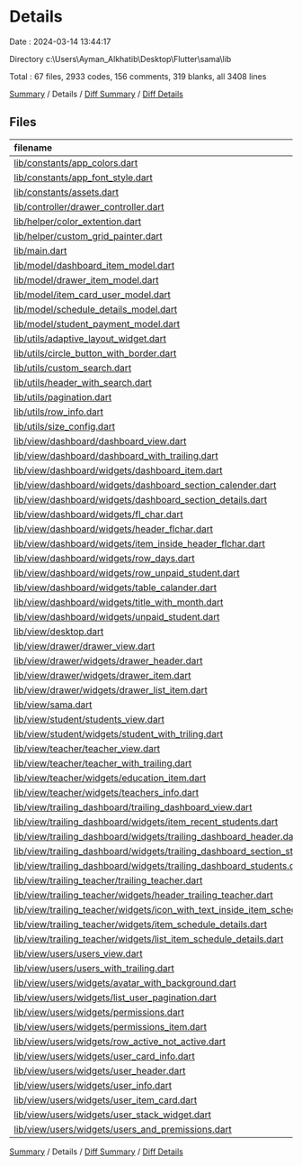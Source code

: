 # Details

Date : 2024-03-14 13:44:17

Directory c:\\Users\\Ayman_Alkhatib\\Desktop\\Flutter\\sama\\lib

Total : 67 files,  2933 codes, 156 comments, 319 blanks, all 3408 lines

[Summary](results.md) / Details / [Diff Summary](diff.md) / [Diff Details](diff-details.md)

## Files
| filename | language | code | comment | blank | total |
| :--- | :--- | ---: | ---: | ---: | ---: |
| [lib/constants/app_colors.dart](/lib/constants/app_colors.dart) | Dart | 18 | 0 | 2 | 20 |
| [lib/constants/app_font_style.dart](/lib/constants/app_font_style.dart) | Dart | 166 | 8 | 22 | 196 |
| [lib/constants/assets.dart](/lib/constants/assets.dart) | Dart | 46 | 86 | 45 | 177 |
| [lib/controller/drawer_controller.dart](/lib/controller/drawer_controller.dart) | Dart | 14 | 0 | 4 | 18 |
| [lib/helper/color_extention.dart](/lib/helper/color_extention.dart) | Dart | 30 | 0 | 4 | 34 |
| [lib/helper/custom_grid_painter.dart](/lib/helper/custom_grid_painter.dart) | Dart | 32 | 0 | 8 | 40 |
| [lib/main.dart](/lib/main.dart) | Dart | 23 | 0 | 4 | 27 |
| [lib/model/dashboard_item_model.dart](/lib/model/dashboard_item_model.dart) | Dart | 36 | 0 | 4 | 40 |
| [lib/model/drawer_item_model.dart](/lib/model/drawer_item_model.dart) | Dart | 17 | 0 | 4 | 21 |
| [lib/model/item_card_user_model.dart](/lib/model/item_card_user_model.dart) | Dart | 12 | 1 | 4 | 17 |
| [lib/model/schedule_details_model.dart](/lib/model/schedule_details_model.dart) | Dart | 45 | 0 | 5 | 50 |
| [lib/model/student_payment_model.dart](/lib/model/student_payment_model.dart) | Dart | 14 | 0 | 3 | 17 |
| [lib/utils/adaptive_layout_widget.dart](/lib/utils/adaptive_layout_widget.dart) | Dart | 21 | 0 | 3 | 24 |
| [lib/utils/circle_button_with_border.dart](/lib/utils/circle_button_with_border.dart) | Dart | 36 | 0 | 2 | 38 |
| [lib/utils/custom_search.dart](/lib/utils/custom_search.dart) | Dart | 41 | 0 | 3 | 44 |
| [lib/utils/header_with_search.dart](/lib/utils/header_with_search.dart) | Dart | 35 | 0 | 2 | 37 |
| [lib/utils/pagination.dart](/lib/utils/pagination.dart) | Dart | 93 | 0 | 3 | 96 |
| [lib/utils/row_info.dart](/lib/utils/row_info.dart) | Dart | 35 | 0 | 15 | 50 |
| [lib/utils/size_config.dart](/lib/utils/size_config.dart) | Dart | 10 | 0 | 4 | 14 |
| [lib/view/dashboard/dashboard_view.dart](/lib/view/dashboard/dashboard_view.dart) | Dart | 34 | 0 | 2 | 36 |
| [lib/view/dashboard/dashboard_with_trailing.dart](/lib/view/dashboard/dashboard_with_trailing.dart) | Dart | 35 | 0 | 3 | 38 |
| [lib/view/dashboard/widgets/dashboard_item.dart](/lib/view/dashboard/widgets/dashboard_item.dart) | Dart | 41 | 0 | 3 | 44 |
| [lib/view/dashboard/widgets/dashboard_section_calender.dart](/lib/view/dashboard/widgets/dashboard_section_calender.dart) | Dart | 29 | 0 | 3 | 32 |
| [lib/view/dashboard/widgets/dashboard_section_details.dart](/lib/view/dashboard/widgets/dashboard_section_details.dart) | Dart | 29 | 0 | 3 | 32 |
| [lib/view/dashboard/widgets/fl_char.dart](/lib/view/dashboard/widgets/fl_char.dart) | Dart | 209 | 0 | 19 | 228 |
| [lib/view/dashboard/widgets/header_flchar.dart](/lib/view/dashboard/widgets/header_flchar.dart) | Dart | 38 | 0 | 3 | 41 |
| [lib/view/dashboard/widgets/item_inside_header_flchar.dart](/lib/view/dashboard/widgets/item_inside_header_flchar.dart) | Dart | 52 | 0 | 3 | 55 |
| [lib/view/dashboard/widgets/row_days.dart](/lib/view/dashboard/widgets/row_days.dart) | Dart | 21 | 0 | 4 | 25 |
| [lib/view/dashboard/widgets/row_unpaid_student.dart](/lib/view/dashboard/widgets/row_unpaid_student.dart) | Dart | 129 | 0 | 4 | 133 |
| [lib/view/dashboard/widgets/table_calander.dart](/lib/view/dashboard/widgets/table_calander.dart) | Dart | 32 | 0 | 3 | 35 |
| [lib/view/dashboard/widgets/title_with_month.dart](/lib/view/dashboard/widgets/title_with_month.dart) | Dart | 37 | 0 | 3 | 40 |
| [lib/view/dashboard/widgets/unpaid_student.dart](/lib/view/dashboard/widgets/unpaid_student.dart) | Dart | 48 | 0 | 2 | 50 |
| [lib/view/desktop.dart](/lib/view/desktop.dart) | Dart | 18 | 0 | 3 | 21 |
| [lib/view/drawer/drawer_view.dart](/lib/view/drawer/drawer_view.dart) | Dart | 36 | 0 | 4 | 40 |
| [lib/view/drawer/widgets/drawer_header.dart](/lib/view/drawer/widgets/drawer_header.dart) | Dart | 49 | 5 | 4 | 58 |
| [lib/view/drawer/widgets/drawer_item.dart](/lib/view/drawer/widgets/drawer_item.dart) | Dart | 51 | 0 | 4 | 55 |
| [lib/view/drawer/widgets/drawer_list_item.dart](/lib/view/drawer/widgets/drawer_list_item.dart) | Dart | 32 | 0 | 3 | 35 |
| [lib/view/sama.dart](/lib/view/sama.dart) | Dart | 16 | 0 | 3 | 19 |
| [lib/view/student/students_view.dart](/lib/view/student/students_view.dart) | Dart | 127 | 0 | 5 | 132 |
| [lib/view/student/widgets/student_with_triling.dart](/lib/view/student/widgets/student_with_triling.dart) | Dart | 33 | 0 | 2 | 35 |
| [lib/view/teacher/teacher_view.dart](/lib/view/teacher/teacher_view.dart) | Dart | 42 | 41 | 11 | 94 |
| [lib/view/teacher/teacher_with_trailing.dart](/lib/view/teacher/teacher_with_trailing.dart) | Dart | 35 | 0 | 3 | 38 |
| [lib/view/teacher/widgets/education_item.dart](/lib/view/teacher/widgets/education_item.dart) | Dart | 41 | 0 | 2 | 43 |
| [lib/view/teacher/widgets/teachers_info.dart](/lib/view/teacher/widgets/teachers_info.dart) | Dart | 81 | 3 | 7 | 91 |
| [lib/view/trailing_dashboard/trailing_dashboard_view.dart](/lib/view/trailing_dashboard/trailing_dashboard_view.dart) | Dart | 25 | 0 | 3 | 28 |
| [lib/view/trailing_dashboard/widgets/item_recent_students.dart](/lib/view/trailing_dashboard/widgets/item_recent_students.dart) | Dart | 58 | 0 | 4 | 62 |
| [lib/view/trailing_dashboard/widgets/trailing_dashboard_header.dart](/lib/view/trailing_dashboard/widgets/trailing_dashboard_header.dart) | Dart | 78 | 7 | 3 | 88 |
| [lib/view/trailing_dashboard/widgets/trailing_dashboard_section_student.dart](/lib/view/trailing_dashboard/widgets/trailing_dashboard_section_student.dart) | Dart | 56 | 0 | 3 | 59 |
| [lib/view/trailing_dashboard/widgets/trailing_dashboard_students.dart](/lib/view/trailing_dashboard/widgets/trailing_dashboard_students.dart) | Dart | 17 | 0 | 4 | 21 |
| [lib/view/trailing_teacher/trailing_teacher.dart](/lib/view/trailing_teacher/trailing_teacher.dart) | Dart | 16 | 0 | 3 | 19 |
| [lib/view/trailing_teacher/widgets/header_trailing_teacher.dart](/lib/view/trailing_teacher/widgets/header_trailing_teacher.dart) | Dart | 48 | 0 | 3 | 51 |
| [lib/view/trailing_teacher/widgets/icon_with_text_inside_item_schedule_details.dart](/lib/view/trailing_teacher/widgets/icon_with_text_inside_item_schedule_details.dart) | Dart | 38 | 0 | 2 | 40 |
| [lib/view/trailing_teacher/widgets/item_schedule_details.dart](/lib/view/trailing_teacher/widgets/item_schedule_details.dart) | Dart | 77 | 0 | 3 | 80 |
| [lib/view/trailing_teacher/widgets/list_item_schedule_details.dart](/lib/view/trailing_teacher/widgets/list_item_schedule_details.dart) | Dart | 24 | 0 | 3 | 27 |
| [lib/view/users/users_view.dart](/lib/view/users/users_view.dart) | Dart | 29 | 0 | 3 | 32 |
| [lib/view/users/users_with_trailing.dart](/lib/view/users/users_with_trailing.dart) | Dart | 24 | 0 | 3 | 27 |
| [lib/view/users/widgets/avatar_with_background.dart](/lib/view/users/widgets/avatar_with_background.dart) | Dart | 29 | 0 | 2 | 31 |
| [lib/view/users/widgets/list_user_pagination.dart](/lib/view/users/widgets/list_user_pagination.dart) | Dart | 38 | 0 | 4 | 42 |
| [lib/view/users/widgets/permissions.dart](/lib/view/users/widgets/permissions.dart) | Dart | 37 | 2 | 5 | 44 |
| [lib/view/users/widgets/permissions_item.dart](/lib/view/users/widgets/permissions_item.dart) | Dart | 42 | 3 | 4 | 49 |
| [lib/view/users/widgets/row_active_not_active.dart](/lib/view/users/widgets/row_active_not_active.dart) | Dart | 47 | 0 | 3 | 50 |
| [lib/view/users/widgets/user_card_info.dart](/lib/view/users/widgets/user_card_info.dart) | Dart | 36 | 0 | 3 | 39 |
| [lib/view/users/widgets/user_header.dart](/lib/view/users/widgets/user_header.dart) | Dart | 24 | 0 | 3 | 27 |
| [lib/view/users/widgets/user_info.dart](/lib/view/users/widgets/user_info.dart) | Dart | 63 | 0 | 2 | 65 |
| [lib/view/users/widgets/user_item_card.dart](/lib/view/users/widgets/user_item_card.dart) | Dart | 45 | 0 | 3 | 48 |
| [lib/view/users/widgets/user_stack_widget.dart](/lib/view/users/widgets/user_stack_widget.dart) | Dart | 46 | 0 | 3 | 49 |
| [lib/view/users/widgets/users_and_premissions.dart](/lib/view/users/widgets/users_and_premissions.dart) | Dart | 17 | 0 | 3 | 20 |

[Summary](results.md) / Details / [Diff Summary](diff.md) / [Diff Details](diff-details.md)